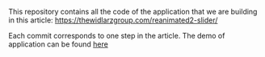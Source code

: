 This repository contains all the code of the application that we are building in this article:
https://thewidlarzgroup.com/reanimated2-slider/

Each commit corresponds to one step in the article.
The demo of application can be found [here](https://rt7-example.netlify.com/)

